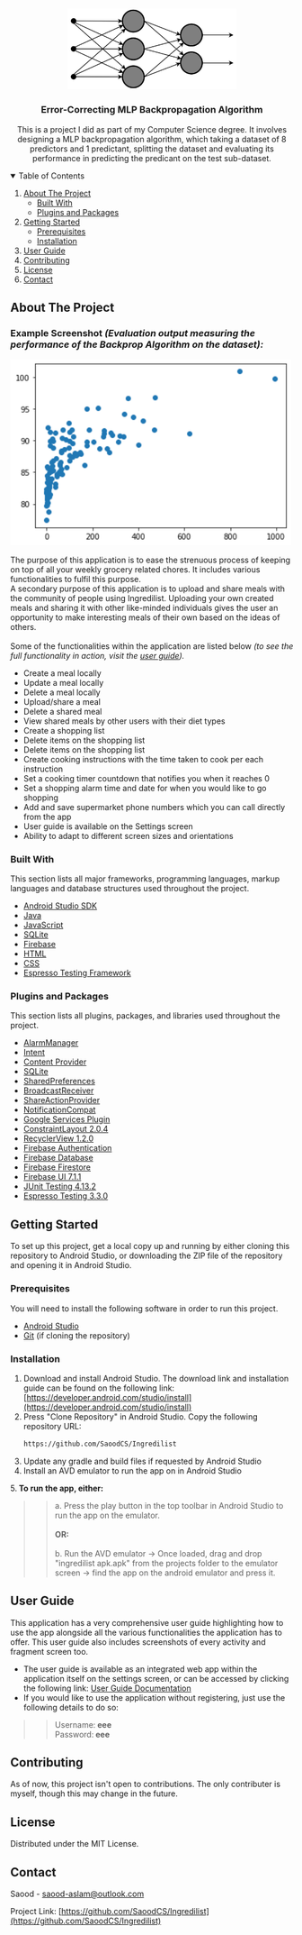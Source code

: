
<!-- PROJECT LOGO -->
<br />
<p align="center">
  <a href="https://github.com/SaoodCS/Backpropagation-Algorithm">
    <img src="Multi-Layer_Neural_Network-Vector-Blank.svg" alt="Logo" width="300">
  </a>

  <h3 align="center">Error-Correcting MLP Backpropagation Algorithm</h3>

  <p align="center">
    This is a project I did as part of my Computer Science degree. It involves designing a MLP backpropagation algorithm, which taking a dataset of 8 predictors and 1 predictant, splitting the dataset and evaluating its performance in predicting the predicant on the test sub-dataset.
  </p>
</p>



<!-- TABLE OF CONTENTS -->
<details open="open">
  <summary>Table of Contents</summary>
  <ol>
    <li>
      <a href="#about-the-project">About The Project</a>
      <ul>
        <li><a href="#built-with">Built With</a></li>
        <li><a href="#plugins-and-packages">Plugins and Packages</a></li> 
      </ul>
    </li>
    <li>
      <a href="#getting-started">Getting Started</a>
      <ul>
        <li><a href="#prerequisites">Prerequisites</a></li>
        <li><a href="#installation">Installation</a></li>
      </ul>
    </li>
    <li><a href="#user-guide">User Guide</a></li>
    <li><a href="#contributing">Contributing</a></li>
    <li><a href="#license">License</a></li>
    <li><a href="#contact">Contact</a></li>
  </ol>
</details>



<!-- ABOUT THE PROJECT -->
## About The Project

<p>
<h3>Example Screenshot <i>(Evaluation output measuring the performance of the Backprop Algorithm on the dataset):</i></h3>
   <img src="output1.png" alt="Logo" width="500">
</p>


The purpose of this application is to ease the strenuous process of keeping on top of all your weekly grocery related chores. It includes various functionalities to fulfil this purpose. <br>
A secondary purpose of this application is to upload and share meals with the community of people using Ingredilist. Uploading your own created meals and sharing it with other like-minded individuals gives the user an opportunity to make interesting meals of their own based on the ideas of others. <br> <br>
Some of the functionalities within the application are listed below <i>(to see the full functionality in action, visit the [user guide](https://saoodcs.github.io/IngredilistUserGuide/)).</i>
* Create a meal locally
* Update a meal locally
* Delete a meal locally
* Upload/share a meal 
* Delete a shared meal 
* View shared meals by other users with their diet types
* Create a shopping list 
* Delete items on the shopping list
* Delete items on the shopping list
* Create cooking instructions with the time taken to cook per each instruction
* Set a cooking timer countdown that notifies you when it reaches 0 
* Set a shopping alarm time and date for when you would like to go shopping
* Add and save supermarket phone numbers which you can call directly from the app
* User guide is available on the Settings screen
* Ability to adapt to different screen sizes and orientations


### Built With

This section lists all major frameworks, programming languages, markup languages and database structures used throughout the project.
* [Android Studio SDK](https://developer.android.com/studio)
* [Java](https://www.java.com/en/)
* [JavaScript](https://www.javascript.com/)
* [SQLite](https://www.sqlite.org/index.html)
* [Firebase](https://firebase.google.com/)
* [HTML](https://www.w3schools.com/html/)
* [CSS](https://www.w3schools.com/css/)
* [Espresso Testing Framework](https://developer.android.com/jetpack/androidx/releases/test#espresso-3.4.0)

### Plugins and Packages
This section lists all plugins, packages, and libraries used throughout the project.
* [AlarmManager](https://developer.android.com/reference/android/app/AlarmManager)
* [Intent](https://developer.android.com/reference/android/content/Intent)
* [Content Provider](https://developer.android.com/reference/android/content/ContentProvider)
* [SQLite](https://developer.android.com/jetpack/androidx/releases/sqlite)
* [SharedPreferences](https://developer.android.com/reference/android/content/SharedPreferences)
* [BroadcastReceiver](https://developer.android.com/reference/android/content/BroadcastReceiver)
* [ShareActionProvider](https://developer.android.com/reference/android/widget/ShareActionProvider)
* [NotificationCompat](https://developer.android.com/reference/androidx/core/app/NotificationCompat)
* [Google Services Plugin](https://developers.google.com/android/guides/google-services-plugin)
* [ConstraintLayout 2.0.4](https://developer.android.com/jetpack/androidx/releases/constraintlayout)
* [RecyclerView 1.2.0](https://developer.android.com/jetpack/androidx/releases/recyclerview)
* [Firebase Authentication](https://firebase.google.com/docs/auth/android/start)
* [Firebase Database](https://firebase.google.com/docs/database)
* [Firebase Firestore](https://firebase.google.com/docs/firestore/quickstart)
* [Firebase UI 7.1.1](https://github.com/firebase/FirebaseUI-Android)
* [JUnit Testing 4.13.2](https://developer.android.com/jetpack/androidx/releases/test#ext.junit-1.1.3)
* [Espresso Testing 3.3.0](https://developer.android.com/jetpack/androidx/releases/test#espresso-3.4.0)

<!-- GETTING STARTED -->
## Getting Started

To set up this project, get a local copy up and running by either cloning this repository to Android Studio,
or downloading the ZIP file of the repository and opening it in Android Studio.


### Prerequisites

You will need to install the following software in order to run this project.
* [Android Studio](https://developer.android.com/studio)
* [Git](https://git-scm.com/downloads) (if cloning the repository)

### Installation
1. Download and install Android Studio. The download link and installation guide can be
found on the following link: [https://developer.android.com/studio/install](https://developer.android.com/studio/install)
2. Press "Clone Repository" in Android Studio. Copy the following repository URL:
   ```sh
   https://github.com/SaoodCS/Ingredilist
   ```
3. Update any gradle and build files if requested by Android Studio
4. Install an AVD emulator to run the app on in Android Studio 

5.<b> To run the app, either:</b>
<BLOCKQUOTE><BLOCKQUOTE> a. Press the play button in the top toolbar in Android Studio to run the app on the emulator. <br><br>
            <b>OR:</b>
            <br><br>
            b. Run the AVD emulator -> Once loaded, drag and drop "ingredilist apk.apk" from the projects folder
            to the emulator screen -> find the app on the android emulator and press it.
 </BLOCKQUOTE> </BLOCKQUOTE>



<!-- USAGE EXAMPLES -->
## User Guide
This application has a very comprehensive user guide highlighting how to use the app alongside all the various functionalities the 
application has to offer. This user guide also includes screenshots of every activity and fragment screen too. <br>
* The user guide is available as an integrated web app within the application itself on the settings screen, or can be accessed by clicking the following link:
[User Guide Documentation](https://saoodcs.github.io/IngredilistUserGuide/)
* If you would like to use the application without registering, just use the following details to do so:
<BLOCKQUOTE><BLOCKQUOTE> Username:<b> eee</b>
<br>
      Password:<b> eee </b>
 </BLOCKQUOTE> </BLOCKQUOTE>




<!-- CONTRIBUTING -->
## Contributing
As of now, this project isn't open to contributions. The only contributer is myself, though this may change in the future.



<!-- LICENSE -->
## License

Distributed under the MIT License.



<!-- CONTACT -->
## Contact

Saood - saood-aslam@outlook.com

Project Link: [https://github.com/SaoodCS/Ingredilist](https://github.com/SaoodCS/Ingredilist)